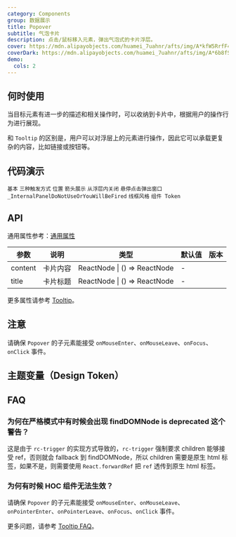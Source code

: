 ```yaml
---
category: Components
group: 数据展示
title: Popover
subtitle: 气泡卡片
description: 点击/鼠标移入元素，弹出气泡式的卡片浮层。
cover: https://mdn.alipayobjects.com/huamei_7uahnr/afts/img/A*kfW5RrfF4L8AAAAAAAAAAAAADrJ8AQ/original
coverDark: https://mdn.alipayobjects.com/huamei_7uahnr/afts/img/A*6b8fSKVVtXIAAAAAAAAAAAAADrJ8AQ/original
demo:
  cols: 2
---
```


## 何时使用

当目标元素有进一步的描述和相关操作时，可以收纳到卡片中，根据用户的操作行为进行展现。

和 `Tooltip` 的区别是，用户可以对浮层上的元素进行操作，因此它可以承载更复杂的内容，比如链接或按钮等。

## 代码演示

<!-- prettier-ignore -->
<code src="./demo/basic.tsx">基本</code>
<code src="./demo/triggerType.tsx">三种触发方式</code>
<code src="./demo/placement.tsx">位置</code>
<code src="./demo/arrow.tsx">箭头展示</code>
<code src="./demo/control.tsx">从浮层内关闭</code>
<code src="./demo/hover-with-click.tsx">悬停点击弹出窗口</code>
<code src="./demo/render-panel.tsx" debug>_InternalPanelDoNotUseOrYouWillBeFired</code>
<code src="./demo/wireframe.tsx" debug>线框风格</code>
<code src="./demo/component-token.tsx" debug>组件 Token</code>

## API

通用属性参考：[通用属性](/docs/react/common-props)

| 参数    | 说明     | 类型                         | 默认值 | 版本 |
| ------- | -------- | ---------------------------- | ------ | ---- |
| content | 卡片内容 | ReactNode \| () => ReactNode | -      |      |
| title   | 卡片标题 | ReactNode \| () => ReactNode | -      |      |

更多属性请参考 [Tooltip](/components/tooltip-cn/#api)。

## 注意

请确保 `Popover` 的子元素能接受 `onMouseEnter`、`onMouseLeave`、`onFocus`、`onClick` 事件。

## 主题变量（Design Token）

<ComponentTokenTable component="Popover"></ComponentTokenTable>

## FAQ

### 为何在严格模式中有时候会出现 findDOMNode is deprecated 这个警告？

这是由于 `rc-trigger` 的实现方式导致的，`rc-trigger` 强制要求 children 能够接受 ref，否则就会 fallback 到 findDOMNode，所以 children 需要是原生 html 标签，如果不是，则需要使用 `React.forwardRef` 把 `ref` 透传到原生 html 标签。

### 为何有时候 HOC 组件无法生效？

请确保 `Popover` 的子元素能接受 `onMouseEnter`、`onMouseLeave`、`onPointerEnter`、`onPointerLeave`、`onFocus`、`onClick` 事件。

更多问题，请参考 [Tooltip FAQ](/components/tooltip#faq)。

